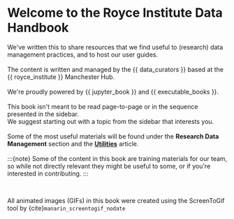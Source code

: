 <!-- ---
title: Welcome
---
{bdg-primary}`Test badge`
```{button-link} https://royce.ac.uk/data-curation
:class: btn btn-primary
Button text
```

```{button-ref} dir-tree
:ref-type: doc
:color: secondary
:outline:
:class: btn btn-secondary
Test Title
``` -->

# Welcome to the Royce Institute Data Handbook

We've written this to share resources that we find useful to (research) data management practices, and to host our user guides.  
<br>
The content is written and managed by the {{ data_curators }} based at the {{ royce_institute }} Manchester Hub.  
<br>
We're proudly powered by {{ jupyter_book }} and {{ executable_books }}.  
<br>
This book isn't meant to be read page-to-page or in the sequence presented in the sidebar.  
We suggest starting out with a topic from the sidebar that interests you.  
<br>
Some of the most useful materials will be found under the **Research Data Management** section and the **[Utilities](bib-util/useful-interesting.md)** article.  
<br>
:::{note}
Some of the content in this book are training materials for our team, so while not directly relevant they might be useful to some, or if you're interested in contributing.
:::

<!-- ```{tableofcontents}
``` -->
<br>

All animated images (GIFs) in this book were created using the ScreenToGif tool by {cite}`manarin_screentogif_nodate`
